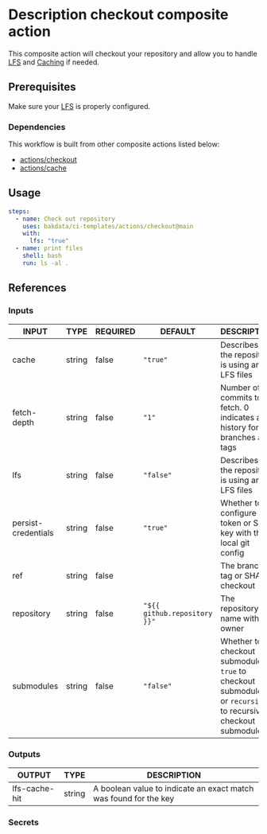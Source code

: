 # Description checkout composite action

This composite action will checkout your repository and allow you to handle [LFS](https://docs.github.com/en/repositories/working-with-files/managing-large-files/about-git-large-file-storage) and [Caching](https://docs.github.com/en/actions/using-workflows/caching-dependencies-to-speed-up-workflows) if needed.

## Prerequisites

Make sure your [LFS](https://docs.github.com/en/repositories/working-with-files/managing-large-files/configuring-git-large-file-storage) is properly configured.

### Dependencies

This workflow is built from other composite actions listed below:

- [actions/checkout](https://github.com/actions/checkout)
- [actions/cache](https://github.com/actions/cache)

## Usage

```yaml
steps:
  - name: Check out repository
    uses: bakdata/ci-templates/actions/checkout@main
    with:
      lfs: "true"
  - name: print files
    shell: bash
    run: ls -al .
```

## References

### Inputs

<!-- AUTO-DOC-INPUT:START - Do not remove or modify this section -->

| INPUT               | TYPE   | REQUIRED | DEFAULT                      | DESCRIPTION                                                                                                      |
| ------------------- | ------ | -------- | ---------------------------- | ---------------------------------------------------------------------------------------------------------------- |
| cache               | string | false    | `"true"`                     | Describes if the repository is using any LFS files                                                               |
| fetch-depth         | string | false    | `"1"`                        | Number of commits to fetch. 0 indicates all history for all branches and tags                                    |
| lfs                 | string | false    | `"false"`                    | Describes if the repository is using any LFS files                                                               |
| persist-credentials | string | false    | `"true"`                     | Whether to configure the token or SSH key with the local git config                                              |
| ref                 | string | false    |                              | The branch, tag or SHA to checkout                                                                               |
| repository          | string | false    | `"${{ github.repository }}"` | The repository name with owner                                                                                   |
| submodules          | string | false    | `"false"`                    | Whether to checkout submodules: `true` to checkout submodules or `recursive` to recursively checkout submodules. |

<!-- AUTO-DOC-INPUT:END -->

### Outputs

<!-- AUTO-DOC-OUTPUT:START - Do not remove or modify this section -->

| OUTPUT        | TYPE   | DESCRIPTION                                                      |
| ------------- | ------ | ---------------------------------------------------------------- |
| lfs-cache-hit | string | A boolean value to indicate an exact match was found for the key |

<!-- AUTO-DOC-OUTPUT:END -->

### Secrets
